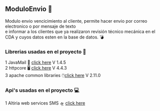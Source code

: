 ## ModuloEnvio 📖

Modulo envio vencicimiento al cliente, permite hacer envio por correo electronico o por mensaje de texto </br>
e informar a los clientes que ya realizaron revisión técnico mecánica en el CDA y cuyos datos esten en la base de datos.
💣
### Librerias usadas en el proyecto 📗
1 JavaMail 📧 [click here](https://www.oracle.com/java/technologies/javamail-releases.html) V 1.4.5</br>
2 httpcore 🖥️ [click here](https://mvnrepository.com/artifact/org.apache.httpcomponents/httpcore/4.4.3) V 4.4.3</br>
3 apache common libraries 🖱️[click here](https://commons.apache.org/proper/commons-io/download_io.cgi) V 2.11.0

### Api's usadas en el proyecto 💻
1 Altiria web services SMS 🛸 [click here](www.altiria.com)
